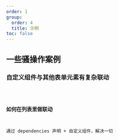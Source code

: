 ```yaml
---
order: 1
group:
  order: 4
  title: 示例
toc: false
---
```


## 一些骚操作案例

### 自定义组件与其他表单元素有复杂联动

<code src='./dependencies.jsx' />

### 如何在列表里做联动

通过 dependencies 声明 + 自定义组件，解决一切

<code src='./hideSelf.jsx' />
